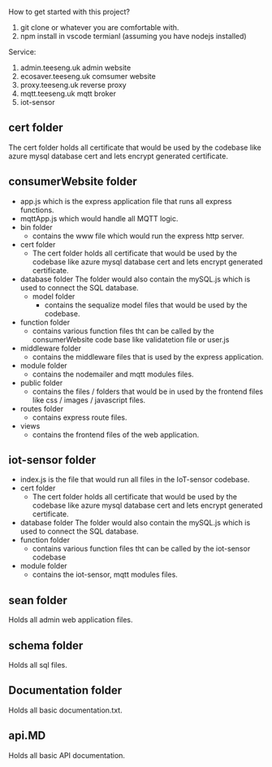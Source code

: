 How to get started with this project? 
1) git clone or whatever you are comfortable with. 
2) npm install in vscode termianl (assuming you have nodejs installed)

Service:
1) admin.teeseng.uk admin website
2) ecosaver.teeseng.uk comsumer website
3) proxy.teeseng.uk reverse proxy
4) mqtt.teeseng.uk mqtt broker
5) iot-sensor

## cert folder
The cert folder holds all certificate that would be used by the codebase like azure mysql database cert and lets encrypt generated certificate. 

## consumerWebsite folder
* app.js which is the express application file that runs all express functions.
* mqttApp.js which would handle all MQTT logic.
* bin folder
  * contains the www file which would run the express http server. 
* cert folder 
  * The cert folder holds all certificate that would be used by the codebase like azure mysql database cert and lets encrypt generated certificate. 
* database folder 
  The folder would also contain the mySQL.js which is used to connect the SQL database.
  * model folder 
    * contains the sequalize model files that would be used by the codebase.
* function folder 
  * contains various function files tht can be called by the consumerWebsite code base like validatetion file or user.js
* middleware folder
  * contains the middleware files that is used by the express application.
* module folder
  * contains the nodemailer and mqtt modules files. 
* public folder 
  * contains the files / folders that would be in used by the frontend files like css / images / javascript files.
* routes folder
  * contains express route files. 
* views
  * contains the frontend files of the web application.

## iot-sensor folder
* index.js is the file that would run all files in the IoT-sensor codebase.
* cert folder 
  * The cert folder holds all certificate that would be used by the codebase like azure mysql database cert and lets encrypt generated certificate. 
* database folder 
  The folder would also contain the mySQL.js which is used to connect the SQL database.
* function folder 
  * contains various function files tht can be called by the iot-sensor codebase
* module folder
  * contains the iot-sensor, mqtt modules files.

## sean folder
Holds all admin web application files. 

## schema folder 
Holds all sql files.

## Documentation folder 
Holds all basic documentation.txt.

## api.MD 
Holds all basic API documentation. 

